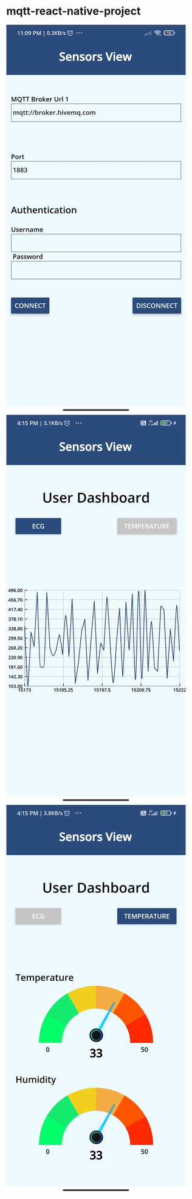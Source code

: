 # mqtt-react-native-project
![Screenshot](Screenshot_2021-02-16-23-09-26-500_com.awesomeproject.jpg)
![Screenshot](Screenshot_2021-02-17-16-15-49-698_com.awesomeproject.jpg)
![Screenshot](Screenshot_2021-02-17-16-15-57-756_com.awesomeproject.jpg)

